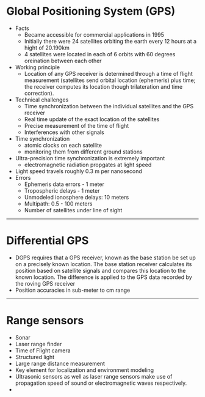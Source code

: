 # Global Positioning System (GPS)

- Facts
  - Became accessible for commercial applications in 1995
  - Initially there were 24 satellites orbiting the earth every 12 hours at a hight of 20.190km
  - 4 satellites were located in each of 6 orbits with 60 degrees oreination between each other
- Working principle
  - Location of any GPS receiver is determined through a time of flight measurement (satellites send orbital location (ephemeris) plus time; the receiver computes its location though trilateration and time correction).
- Technical challenges
  - Time synchronization between the individual satellites and the GPS receiver
  - Real time update of the exact location of the satellites
  - Precise measurement of the time of flight
  - Interferences with other signals
- Time synchronization
  - atomic clocks on each satellite
  - monitoring them from different ground stations
- Ultra-precision time synchronization is extremely important
  - electromagnetic radiation propgates at light speed
- Light speed travels roughly 0.3 m per nanosecond
- Errors
  - Ephemeris data errors - 1 meter
  - Tropospheric delays - 1 meter
  - Unmodeled ionosphere delays: 10 meters
  - Multipath: 0.5 - 100 meters
  - Number of satellites under line of sight

---

# Differential GPS

- DGPS requires that a GPS receiver, known as the base station be set up on a precisely known location. The base station receiver calculates its position based on satellite signals and compares this location to the known location. The difference is applied to the GPS data recorded by the roving GPS receiver
- Position accuracies in sub-meter to cm range

---

# Range sensors

- Sonar
- Laser range finder
- Time of Flight camera
- Structured light
- Large range distance measurement
- Key element for localization and environment modeling
- Ultrasonic sensors as well as laser range sensors make use of propagation speed of sound or electromagnetic waves respectively.
- ​